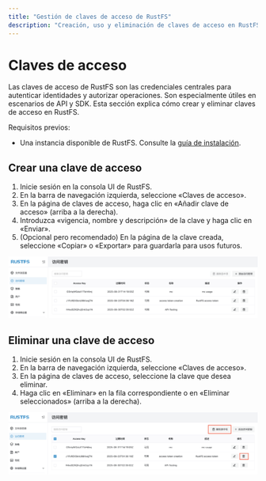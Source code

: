 ```yaml
---
title: "Gestión de claves de acceso de RustFS"
description: "Creación, uso y eliminación de claves de acceso en RustFS"
---
```


# Claves de acceso

Las claves de acceso de RustFS son las credenciales centrales para autenticar identidades y autorizar operaciones. Son especialmente útiles en escenarios de API y SDK. Esta sección explica cómo crear y eliminar claves de acceso en RustFS.

Requisitos previos:

- Una instancia disponible de RustFS. Consulte la [guía de instalación](../../es/installation/index.md).

## Crear una clave de acceso

1. Inicie sesión en la consola UI de RustFS.
1. En la barra de navegación izquierda, seleccione «Claves de acceso».
1. En la página de claves de acceso, haga clic en «Añadir clave de acceso» (arriba a la derecha).
1. Introduzca «vigencia, nombre y descripción» de la clave y haga clic en «Enviar».
1. (Opcional pero recomendado) En la página de la clave creada, seleccione «Copiar» o «Exportar» para guardarla para usos futuros.

![access key list page](images/access_token_creation.png)

## Eliminar una clave de acceso

1. Inicie sesión en la consola UI de RustFS.
1. En la barra de navegación izquierda, seleccione «Claves de acceso».
1. En la página de claves de acceso, seleccione la clave que desea eliminar.
1. Haga clic en «Eliminar» en la fila correspondiente o en «Eliminar seleccionados» (arriba a la derecha).

![access key deletion](images/access_token_deletion.png)